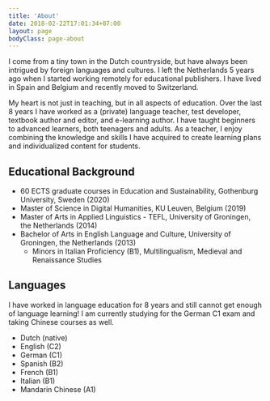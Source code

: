 ```yaml
---
title: 'About'
date: 2018-02-22T17:01:34+07:00
layout: page
bodyClass: page-about
---
```


I come from a tiny town in the Dutch countryside, but have always been intrigued by foreign languages and cultures. I left the Netherlands 5 years ago when I started working remotely for educational publishers. I have lived in Spain and Belgium and recently moved to Switzerland. 

My heart is not just in teaching, but in all aspects of education. Over the last 8 years I have worked as a (private) language teacher, test developer, textbook author and editor, and e-learning author. I have taught beginners to advanced learners, both teenagers and adults. As a teacher, I enjoy combining the knowledge and skills I have acquired to create learning plans and individualized content for students. 

## Educational Background

- 60 ECTS graduate courses in Education and Sustainability, Gothenburg University, Sweden (2020)
- Master of Science in Digital Humanities, KU Leuven, Belgium (2019)
- Master of Arts in Applied Linguistics - TEFL, University of Groningen, the Netherlands (2014)
- Bachelor of Arts in English Language and Culture, University of Groningen, the Netherlands (2013)
    - Minors in Italian Proficiency (B1), Multilingualism, Medieval and Renaissance Studies

## Languages
I have worked in language education for 8 years and still cannot get enough of language learning! I am currently studying for the German C1 exam and taking Chinese courses as well. 

- Dutch (native)
- English (C2)
- German (C1)
- Spanish (B2)
- French (B1)
- Italian (B1)
- Mandarin Chinese (A1)




